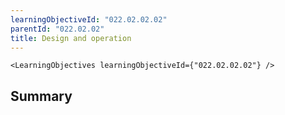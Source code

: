 ```yaml
---
learningObjectiveId: "022.02.02.02"
parentId: "022.02.02"
title: Design and operation
---
```


```tsx eval
<LearningObjectives learningObjectiveId={"022.02.02.02"} />
```

## Summary
